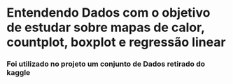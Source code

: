 # Entendendo Dados com o objetivo de estudar sobre mapas de calor, countplot, boxplot e regressão linear
### Foi utilizado no projeto um conjunto de Dados retirado do kaggle
